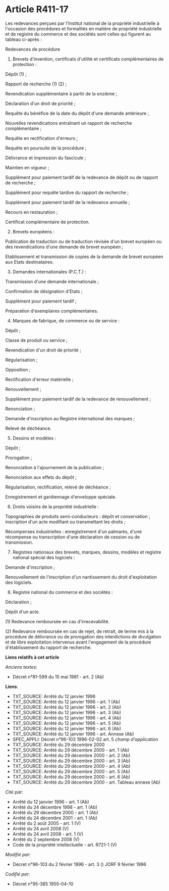 # Article R411-17

Les redevances perçues par l'Institut national de la propriété industrielle à l'occasion des procédures et formalités en
matière de propriété industrielle et de registre du commerce et des sociétés sont celles qui figurent au tableau ci-après :

Redevances de procédure

1. Brevets d'invention, certificats d'utilité et certificats complémentaires de protection :

Dépôt (1) ;

Rapport de recherche (1) (2) ;

Revendication supplémentaire à partir de la onzième ;

Déclaration d'un droit de priorité ;

Requête du bénéfice de la date du dépôt d'une demande antérieure ;

Nouvelles revendications entraînant un rapport de recherche complémentaire ;

Requête en rectification d'erreurs ;

Requête en poursuite de la procédure ;

Délivrance et impression du fascicule ;

Maintien en vigueur ;

Supplément pour paiement tardif de la redevance de dépôt ou de rapport de recherche ;

Supplément pour requête tardive du rapport de recherche ;

Supplément pour paiement tardif de la redevance annuelle ;

Recours en restauration ;

Certificat complémentaire de protection.

2. Brevets européens :

Publication de traduction ou de traduction révisée d'un brevet européen ou des revendications d'une demande de brevet
européen ;

Etablissement et transmission de copies de la demande de brevet européen aux Etats destinataires.

3. Demandes internationales (P.C.T.) :

Transmission d'une demande internationale ;

Confirmation de désignation d'Etats ;

Supplément pour paiement tardif ;

Préparation d'exemplaires complémentaires.

4. Marques de fabrique, de commerce ou de service :

Dépôt ;

Classe de produit ou service ;

Revendication d'un droit de priorité ;

Régularisation ;

Opposition ;

Rectification d'erreur matérielle ;

Renouvellement ;

Supplément pour paiement tardif de la redevance de renouvellement ;

Renonciation ;

Demande d'inscription au Registre international des marques ;

Relevé de déchéance.

5. Dessins et modèles :

Dépôt ;

Prorogation ;

Renonciation à l'ajournement de la publication ;

Renonciation aux effets du dépôt ;

Régularisation, rectification, relevé de déchéance ;

Enregistrement et gardiennage d'enveloppe spéciale.

6. Droits voisins de la propriété industrielle :

Topographies de produits semi-conducteurs : dépôt et conservation ; inscription d'un acte modifiant ou transmettant les
droits ;

Récompenses industrielles : enregistrement d'un palmarès, d'une récompense ou transcription d'une déclaration de cession ou
de transmission.

7. Registres nationaux des brevets, marques, dessins, modèles et registre national spécial des logiciels :

Demande d'inscription ;

Renouvellement de l'inscription d'un nantissement du droit d'exploitation des logiciels.

8. Registre national du commerce et des sociétés :

Déclaration ;

Dépôt d'un acte.

(1) Redevance remboursée en cas d'irrecevabilité.

(2) Redevance remboursée en cas de rejet, de retrait, de terme mis à la procédure de délivrance ou de prorogation des
interdictions de divulgation et de libre exploitation intervenus avant l'engagement de la procédure d'établissement du
rapport de recherche.

**Liens relatifs à cet article**

_Anciens textes_:

  - Décret n°81-599 du 15 mai 1981 - art. 2 (Ab)

**Liens**:

  - TXT_SOURCE: Arrêté du 12 janvier 1996
  - TXT_SOURCE: Arrêté du 12 janvier 1996 - art. 1 (Ab)
  - TXT_SOURCE: Arrêté du 12 janvier 1996 - art. 2 (Ab)
  - TXT_SOURCE: Arrêté du 12 janvier 1996 - art. 3 (Ab)
  - TXT_SOURCE: Arrêté du 12 janvier 1996 - art. 4 (Ab)
  - TXT_SOURCE: Arrêté du 12 janvier 1996 - art. 5 (Ab)
  - TXT_SOURCE: Arrêté du 12 janvier 1996 - art. 6 (Ab)
  - TXT_SOURCE: Arrêté du 12 janvier 1996 - art. Annexe (Ab)
  - SPEC_APPLI: Décret n°96-103 1996-02-02 art. 5 *champ d'application*
  - TXT_SOURCE: Arrêté du 29 décembre 2000
  - TXT_SOURCE: Arrêté du 29 décembre 2000 - art. 1 (Ab)
  - TXT_SOURCE: Arrêté du 29 décembre 2000 - art. 2 (Ab)
  - TXT_SOURCE: Arrêté du 29 décembre 2000 - art. 3 (Ab)
  - TXT_SOURCE: Arrêté du 29 décembre 2000 - art. 4 (Ab)
  - TXT_SOURCE: Arrêté du 29 décembre 2000 - art. 5 (Ab)
  - TXT_SOURCE: Arrêté du 29 décembre 2000 - art. 6 (Ab)
  - TXT_SOURCE: Arrêté du 29 décembre 2000 - art. Tableau annexe (Ab)

_Cité par_:

  - Arrêté du 12 janvier 1996 - art. 1 (Ab)
  - Arrêté du 24 décembre 1998 - art. 1 (Ab)
  - Arrêté du 29 décembre 2000 - art. 1 (Ab)
  - Arrêté du 24 décembre 2001 - art. 1 (Ab)
  - Arrêté du 2 août 2005 - art. 1 (V)
  - Arrêté du 24 avril 2008 (V)
  - Arrêté du 24 avril 2008 - art. 1 (V)
  - Arrêté du 2 septembre 2008 (V)
  - Code de la propriété intellectuelle - art. R721-1 (V)

_Modifié par_:

  - Décret n°96-103 du 2 février 1996 - art. 3 () JORF 9 février 1996

_Codifié par_:

  - Décret n°95-385 1955-04-10
